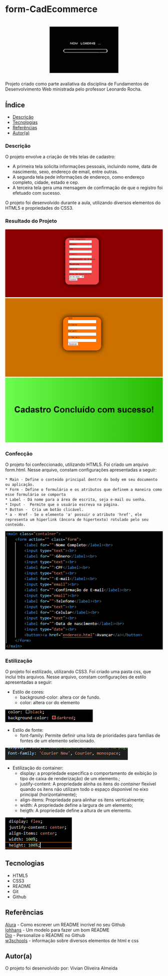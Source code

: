 # form-CadEcommerce

<h1 align="center"><img src="img/loading.gif"></h1>

Projeto criado como parte avaliativa da disciplina de Fundamentos de Desenvolvimento Web ministrada pelo professor Leonardo Rocha.

## Índice

* [Descrição](#descrição)
* [Tecnologias](#tecnologias)
* [Referências](#referências)
* [Autor(a)](#autora)

### Descrição

O projeto envolve a criação de três telas de cadastro:

* A primeira tela solicita informações pessoais, incluindo nome, data de nascimento, sexo, endereço de email, entre outras.
* A segunda tela pede informações de endereço, como endereço completo, cidade, estado e cep.
* A terceira tela gera uma mensagem de confirmação de que o registro foi efetuado com sucesso.

O projeto foi desenvolvido durante a aula, utilizando diversos elementos do HTML5 e propriedades do CSS3.

### Resultado do Projeto

![Resultado final do projeto - 1](img/Pag.1.PNG)
![Resultado final do projeto - 2](img/Pag.2.PNG)
![Resultado final do projeto - 3](img/Pag.3.PNG)

### Confecção

O projeto foi confeccionado, utilizando HTML5. Foi criado um arquivo form.html. Nesse arquivo, constam configurações apresentadas a seguir:

    * Main - Define o conteúdo principal dentro do body em seu documento ou aplicação.
    * Form - Define o formulário e os atributos que definem a maneira como esse formulário se comporta
    * Label - Dá nome para a área de escrita, seja e-mail ou senha.
    * Input -  Permite que o usuário escreva na página.
    * Button -  Cria um botão clicável.
    * a - Href - Se o elemento 'a' possuir o atributo 'href', ele representa um hiperlink (âncora de hipertexto) rotulado pelo seu conteúdo.

![construção do projeto](img/estrutura.PNG)

### Estilização

O projeto foi estilizado, utilizando CSS3. Foi criado uma pasta css, que inclui três arquivos. Nesse arquivo, constam configurações de estilo apresentadas a seguir:

* Estilo de cores:
    * background-color: altera cor de fundo.
    * color: altera cor do elemento

![Imagem demonstrando uso do elemento citado](img/colors.PNG)

* Estilo de fonte:
    * font-family: Permite definir uma lista de prioridades para famílias de fontes de um elemento selecionado.

![Imagem demonstrando uso do elemento citado](img/font-family.PNG)

* Estilização do container:
    * display: a propriedade especifica o comportamento de exibição (o tipo de caixa de renderização) de um elemento.;
    * justify-content: A propriedade alinha os itens do _container_ flexível quando os itens não utilizam todo o espaço disponível no eixo principal (horizontalmente);
    * align-items: Propriedade para alinhar os itens verticalmente;
    * width: A propriedade define a largura de um elemento;
    * heigth: A propriedade define a altura de um elemento.

![Estilização do container](img/Container.PNG)

## Tecnologias

* HTML5
* CSS3
* README
* Git
* Github

## Referências

[Alura](https://www.alura.com.br/artigos/escrever-bom-readme) - Como escrever um README incrível no seu Github<br>
[lohhans](https://gist.github.com/lohhans/f8da0b147550df3f96914d3797e9fb89) - Um modelo para fazer um bom README<br>
[Dio](https://www.dio.me/articles/personalize-o-readme-no-github) - Personalize o README no Github<br>
[w3schools](https://www.w3schools.com) - informação sobre diversos elementos de html e css

## Autor(a)

O projeto foi desenvolvido por:
 Vivian Oliveira Almeida
